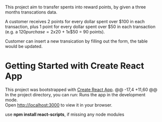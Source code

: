 This project aim to transfer spents into reward points, by given a three months transcations data.

A customer receives 2 points for every dollar spent over $100 in each transaction, plus 1 point for every
dollar spent over $50 in each transaction
(e.g. a $120 purchase = 2x$20 + 1x$50 = 90 points).

Customer can insert a new transication by filling out the form, the table would be updated.

# Getting Started with Create React App

This project was bootstrapped with [Create React App](https://github.com/facebook/create-react-app).
@@ -17,4 +11,60 @@ In the project directory, you can run:
Runs the app in the development mode.\
Open [http://localhost:3000](http://localhost:3000) to view it in your browser.

use **npm install react-scripts**, if missing any node modules
